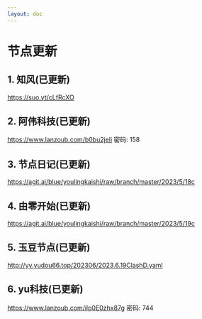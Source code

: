 ```yaml
---
layout: doc
---
```

# 节点更新

## 1. 知风(已更新)

https://suo.yt/cLfRcXO

## 2. 阿伟科技(已更新)

  https://www.lanzoub.com/b0bu2jeli 密码: 158

## 3. 节点日记(已更新)

  https://agit.ai/blue/youlingkaishi/raw/branch/master/2023/5/18c

## 4. 由零开始(已更新)

https://agit.ai/blue/youlingkaishi/raw/branch/master/2023/5/19c

## 5. 玉豆节点(已更新)

http://yy.yudou66.top/202306/2023.6.19ClashD.yaml
  
## 6. yu科技(已更新)

  https://www.lanzoub.com/ilp0E0zhx87g 密码: 744
